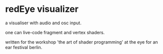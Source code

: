redEye visualizer
=================

a visualiser with audio and osc input.

one can live-code fragment and vertex shaders.

written for the workshop 'the art of shader programming' at the eye for an ear festival berlin.
